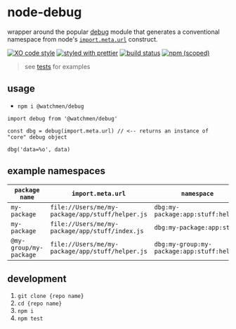 # node-debug

wrapper around the popular [debug](https://github.com/visionmedia/debug) module that generates a conventional namespace from node's [`import.meta.url`](https://nodejs.org/api/esm.html#importmetaurl) construct.

[![XO code style](https://img.shields.io/badge/code_style-XO-5ed9c7.svg)](https://github.com/sindresorhus/xo)
[![styled with prettier](https://img.shields.io/badge/styled_with-prettier-ff69b4.svg)](https://github.com/prettier/prettier)
[![build status](https://github.com/the-watchmen/node-debug/actions/workflows/release.yaml/badge.svg)](https://github.com/the-watchmen/node-debug/actions)
[![npm (scoped)](https://img.shields.io/npm/v/@watchmen/debug.svg)](https://www.npmjs.com/package/@watchmen/debug)

> see [tests](test) for examples

## usage

- `npm i @watchmen/debug`

```
import debug from '@watchmen/debug'

const dbg = debug(import.meta.url) // <-- returns an instance of "core" debug object

dbg('data=%o', data)
```

## example namespaces

| `package name`         | `import.meta.url`                                | `namespace`                                |
| ---------------------- | ------------------------------------------------ | ------------------------------------------ |
| `my-package`           | `file://Users/me/my-package/app/stuff/helper.js` | `dbg:my-package:app:stuff:helper`          |
| `my-package`           | `file://Users/me/my-package/app/stuff/index.js`  | `dbg:my-package:app:stuff`                 |
| `@my-group/my-package` | `file://Users/me/my-package/app/stuff/helper.js` | `dbg:my-group:my-package:app:stuff:helper` |

## development

1. `git clone {repo name}`
1. `cd {repo name}`
1. `npm i`
1. `npm test`
